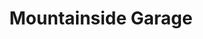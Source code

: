 ---
title: "Mountainside Garage"
url: /carrabassett-valley/mountainside-garage/
shop: car repair
---